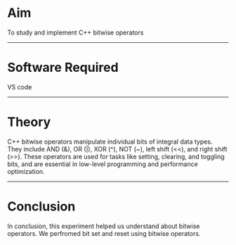 <h1>Aim</h1>
<p>To study and implement C++ bitwise operators</p>
<hr>
<h1>Software Required</h1>
<p>VS code</p>
<hr>
<h1>Theory</h1>
<p>C++ bitwise operators manipulate individual bits of integral data types. They include AND (&), OR (|), XOR (^), NOT (~), left shift (<<), and right shift (>>). These operators are used for tasks like setting, clearing, and toggling bits, and are essential in low-level programming and performance optimization.</p>
<hr>
<h1>Conclusion</h1>
<p>In conclusion, this experiment helped us understand about bitwise operators. We perfromed bit set and reset using bitwise operators.</p>
